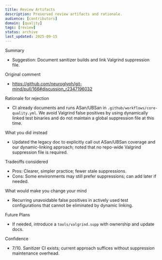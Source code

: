 ```yaml
---
title: Review Artifacts
description: Preserved review artifacts and rationale.
audience: [contributors]
domain: [quality]
tags: [review]
status: archive
last_updated: 2025-09-15
---
```


Summary
- Suggestion: Document sanitizer builds and link Valgrind suppression file.

Original comment
- https://github.com/neuroglyph/git-mind/pull/166#discussion_r2347196032

Rationale for rejection
- CI already documents and runs ASan/UBSan in `.github/workflows/core-quality.yml`. We avoid Valgrind false positives by using dynamically linked test binaries and do not maintain a global suppression file at this time.

What you did instead
- Updated the legacy doc to explicitly call out ASan/UBSan coverage and our dynamic-linking approach; noted that no repo-wide Valgrind suppression file is required.

Tradeoffs considered
- Pros: Clearer, simpler practice; fewer stale suppressions.
- Cons: Some environments may still prefer suppressions; can add later if needed.

What would make you change your mind
- Recurring unavoidable false positives in actively used test configurations that cannot be eliminated by dynamic linking.

Future Plans
- If needed, introduce a `tools/valgrind.supp` with ownership and update docs.

Confidence
- 7/10. Sanitizer CI exists; current approach suffices without suppression maintenance overhead.
